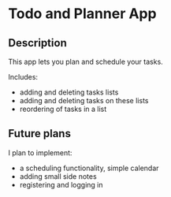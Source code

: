 # Todo and Planner App

## Description
This app lets you plan and schedule your tasks. 

Includes:
- adding and deleting tasks lists
- adding and deleting tasks on these lists
- reordering of tasks in a list

## Future plans
I plan to implement:
- a scheduling functionality, simple calendar
- adding small side notes
- registering and logging in
